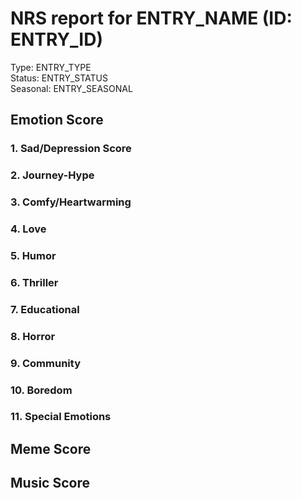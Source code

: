 # NRS report for ENTRY_NAME (ID: ENTRY_ID)

Type: ENTRY_TYPE  
Status: ENTRY_STATUS  
Seasonal: ENTRY_SEASONAL

## Emotion Score

### 1. Sad/Depression Score

### 2. Journey-Hype

### 3. Comfy/Heartwarming

### 4. Love

### 5. Humor

### 6. Thriller

### 7. Educational

### 8. Horror

### 9. Community

### 10. Boredom

### 11. Special Emotions

## Meme Score

## Music Score
